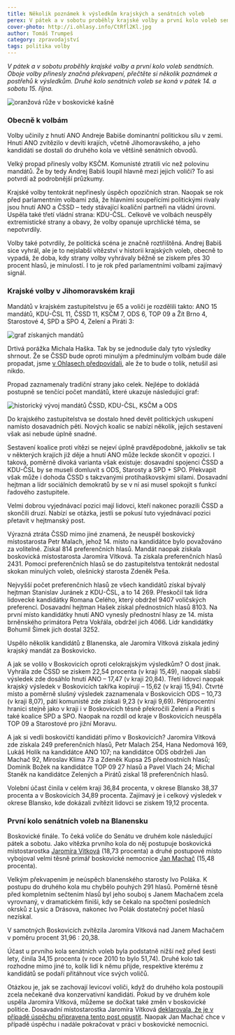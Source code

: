 ```yaml
---
title: Několik poznámek k výsledkům krajských a senátních voleb
perex: V pátek a v sobotu proběhly krajské volby a první kolo voleb senátních. Oboje volby přinesly značná překvapení, přečtěte si několik poznámek a postřehů k výsledkům.
cover-photo: http://i.ohlasy.info/CtRfl2Kl.jpg
author: Tomáš Trumpeš
category: zpravodajství
tags: politika volby
---
```


*V pátek a v sobotu proběhly krajské volby a první kolo voleb senátních. Oboje volby přinesly značná překvapení, přečtěte si několik poznámek a postřehů k výsledkům. Druhé kolo senátních voleb se koná v pátek 14. a sobotu 15. října.*

<img src="http://i.ohlasy.info/CtRfl2K.jpg" alt="oranžová růže v boskovické kašně" class="img-responsive img-popup" data-author="Tomáš Znamenáček">

### Obecně k volbám

Volby učinily z hnutí ANO Andreje Babiše dominantní politickou sílu v zemi. Hnutí ANO zvítězilo v devíti krajích, včetně Jihomoravského, a jeho kandidáti se dostali do druhého kola ve většině senátních obvodů.

Velký propad přinesly volby KSČM. Komunisté ztratili víc než polovinu mandátů. Že by tedy Andrej Babiš loupil hlavně mezi jejich voliči? To asi potvrdí až podrobnější průzkumy.

Krajské volby tentokrát nepřinesly úspěch opozičních stran. Naopak se rok před parlamentním volbami zdá, že hlavními soupeřícími politickými rivaly jsou hnutí ANO a ČSSD – tedy stávající koaliční partneři na vládní úrovni. Uspěla také třetí vládní strana: KDU-ČSL. Celkově ve volbách neuspěly extremistické strany a obavy, že volby opanuje uprchlické téma, se nepotvrdily.

Volby také potvrdily, že politická scéna je značně roztříštěná. Andrej Babiš sice vyhrál, ale je to nejslabší vítězství v historii krajských voleb, obecně to vypadá, že doba, kdy strany volby vyhrávaly běžně se ziskem přes 30 procent hlasů, je minulostí. I to je rok před parlamentními volbami zajímavý signál.

### Krajské volby v Jihomoravském kraji

Mandátů v krajském zastupitelstvu je 65 a voliči je rozdělili takto: ANO 15 mandátů, KDU-ČSL 11, ČSSD 11, KSČM 7, ODS 6, TOP 09 a Žít Brno 4, Starostové 4, SPD a SPO 4,
Zelení a Piráti 3:

<img src="http://i.ohlasy.info/gxS6UcF.png" alt="graf získaných mandátů" class="img-responsive img-popup img-framed" data-author="Tomáš Znamenáček">

Drtivá porážka Michala Haška. Tak by se jednoduše daly tyto výsledky shrnout. Že se ČSSD bude oproti minulým a předminulým volbám bude dále propadat, jsme [v Ohlasech předpovídali](http://ohlasy.info/clanky/2016/08/hasek-milovany.html), ale že to bude o tolik, netušil asi nikdo.

Propad zaznamenaly tradiční strany jako celek. Nejlépe to dokládá postupně se tenčící počet mandátů, které ukazuje následující graf:

<img src="http://i.ohlasy.info/ggn54f8.png" alt="historický vývoj mandátů ČSSD, KDU-ČSL, KSČM a ODS" class="img-responsive img-popup img-framed" data-author="Tomáš Znamenáček">

Do krajského zastupitelstva se dostalo hned devět politických uskupení namísto dosavadních pěti. Nových koalic se nabízí několik, jejich sestavení však asi nebude úplně snadné.

Sestavení koalice proti vítězi se nejeví úplně pravděpodobné, jakkoliv se tak v některých krajích již děje a hnutí ANO může leckde skončit v opozici. I taková, poměrně divoká varianta však existuje: dosavadní spojenci ČSSD a KDU-ČSL by se museli domluvit s ODS, Starosty a SPD + SPO. Překvapit však může i dohoda ČSSD s takzvanými  protihaškovskými silami. Dosavadní hejtman a lídr sociálních demokratů by se v ní asi musel spokojit s funkcí řadového zastupitele.

Velmi dobrou vyjednávací pozici mají lidovci, kteří nakonec porazili ČSSD a skončili druzí. Nabízí se otázka, jestli se pokusí tuto vyjednávací pozici přetavit v hejtmanský post.

Výrazná ztráta ČSSD mimo jiné znamená, že neuspěl boskovický místostarosta Petr Malach, jehož 14. místo na kandidátce bylo považováno za volitelné. Získal 814 preferenčních hlasů.
Mandát naopak získala boskovická místostarosta Jaromíra Vítková. Ta získala preferenčních hlasů 2431. Pomocí preferenčních hlasů se do zastupitelstva tentokrát nedostal skokan minulých voleb, olešnický starosta Zdeněk Peša.

Nejvyšší počet preferenčních hlasů ze všech kandidátů získal bývalý hejtman Stanislav Juránek z KDU-ČSL, a to 14 269. Přeskočil tak lídra lidovecké kandidátky Romana Celého, který obdržel 9407 voličských preferencí. Dosavadní hejtman Hašek získal přednostních hlasů 8103. Na první místo kandidátky hnutí ANO vynesly přednostní hlasy ze 14. místa brněnského primátora Petra Vokřála, obdržel jich 4066. Lídr kandidátky Bohumil Šimek jich dostal 3252.

Uspělo několik kandidátů z Blanenska, ale Jaromíra Vítková získala jediný krajský mandát za Boskovicko. 

A jak se volilo v Boskovicích oproti celokrajským výsledkům? O dost jinak. Vyhrála zde ČSSD se ziskem 22,54 procenta (v kraji 15,49), naopak slabší výsledek zde dosáhlo hnutí ANO – 17,47 (v kraji 20,84). Třetí lidovci naopak krajský výsledek v Boskovicích takřka kopírují – 15,62 (v kraji 15,94). Čtvrté místo a poměrně slušný výsledek zaznamenala v Boskovicích ODS – 10,73 (v kraji 8,07), pátí komunisté zde získali 9,23 (v kraji 9,69). Pětiprocentní hranici stejně jako v kraji i v Boskovicích těsně překročili Zelení a Piráti s také koalice SPD a SPO. Naopak na rozdíl od kraje v Boskovicích neuspěla TOP 09 a Starostové pro jižní Moravu.

A jak si vedli boskovičtí kandidáti přímo v Boskovicích? Jaromíra Vítková zde získala 249 preferenčních hlasů, Petr Malach 254, Hana Nedomová 169, Lukáš Holík na kandidátce ANO 107; na kandidátce ODS obdrželi Jan Machač 92, Miroslav Klíma 73 a Zdeněk Kupsa 25 přednostních hlasů; Dominik Božek na kandidátce TOP 09 27 hlasů a Pavel Vlach 24; Michal Staněk na kandidátce Zelených a Pirátů získal 18 preferenčních hlasů.

Volební účast činila v celém kraji 36,84 procenta, v okrese Blansko 38,37 procenta a v Boskovicích 34,89 procenta. 
Zajímavý je i celkový výsledek v okrese Blansko, kde dokázali zvítězit lidovci se ziskem 19,12 procenta.

### První kolo senátních voleb na Blanensku

Boskovické finále. To čeká voliče do Senátu ve druhém kole následující pátek a sobotu. Jako vítězka prvního kola do něj postupuje boskovická místostarostka [Jaromíra Vítková](http://ohlasy.info/special/volby2016/dotaznik-vitkova.html) (18,73 procenta) a druhé postupové místo vybojoval velmi těsně primář boskovické nemocnice [Jan Machač](http://ohlasy.info/special/volby2016/dotaznik-machac.html) (15,48 procenta).

Velkým překvapením je neúspěch blanenského starosty Ivo Poláka. K postupu do druhého kola mu chybělo pouhých 291 hlasů. Poměrně těsně před kompletním sečtením hlasů byl jeho souboj s Janem Machačem zcela vyrovnaný, v dramatickém finiši, kdy se čekalo na spočtení posledních okrsků z Lysic a Drásova, nakonec Ivo Polák dostatečný počet hlasů nezískal.

V samotných Boskovicích zvítězila Jaromíra Vítková nad Janem Machačem v poměru procent 31,96 : 20,38.

Účast u prvního kola senátních voleb byla podstatně nižší než před šesti lety, činila 34,15 procenta (v roce 2010 to bylo 51,74). Druhé kolo tak rozhodne mimo jiné to, kolik lidí k němu přijde, respektive kterému z kandidátů se podaří přitáhnout více svých voličů.

Otázkou je, jak se zachovají levicoví voliči, když do druhého kola postoupili zcela nečekaně dva konzervativní kandidáti.
Pokud by ve druhém kole uspěla Jaromíra Vítková, můžeme se dočkat také změn v boskovické politice. Dosavadní místostarostka Jaromíra Vítková [deklarovala, že je v případě úspěchu připravena tento post opustit](http://ohlasy.info/special/volby2016/dotaznik-vitkova.html). Naopak Jan Machač chce v případě úspěchu i nadále pokračovat v práci v boskovické nemocnici.